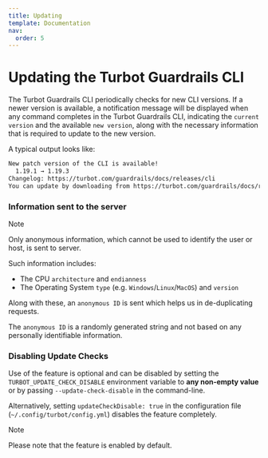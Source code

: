 ```yaml
---
title: Updating
template: Documentation
nav:
  order: 5
---
```


# Updating the Turbot Guardrails CLI

The Turbot Guardrails CLI periodically checks for new CLI versions.  If a newer version is available, a notification message will be displayed when any command completes in the Turbot
Guardrails CLI, indicating the `current version` and the available `new version`, along with the necessary information
that is required to update to the new version.

A typical output looks like:

```bash
New patch version of the CLI is available!
  1.19.1 → 1.19.3
Changelog: https://turbot.com/guardrails/docs/releases/cli
You can update by downloading from https://turbot.com/guardrails/docs/releases/cli
```

### Information sent to the server

> [!NOTE]
> Only anonymous information, which cannot be used to identify the user or host, is sent to server.

Such information includes:

* The CPU `architecture` and `endianness`
* The Operating System `type` (e.g. `Windows`/`Linux`/`MacOS`) and `version`

Along with these, an `anonymous ID` is sent which helps us in de-duplicating requests.

The `anonymous ID` is a randomly generated string and not based on any personally identifiable information.

### Disabling Update Checks

Use of the feature is optional and can be disabled by setting the `TURBOT_UPDATE_CHECK_DISABLE` environment variable to
**any non-empty value** or by passing `--update-check-disable` in the command-line.

Alternatively, setting `updateCheckDisable: true` in the configuration file (`~/.config/turbot/config.yml`) disables the
feature completely.

> [!NOTE]
> Please note that the feature is enabled by default.
